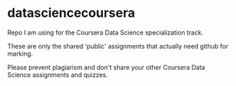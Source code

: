 # datasciencecoursera
Repo I am using for the Coursera Data Science specialization track.

These are only the shared 'public' assignments that actually need github for marking.

Please prevent plagiarism and don't share your other Coursera Data Science assignments and quizzes.
